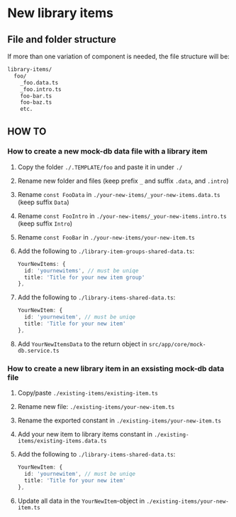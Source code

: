 # New library items

## File and folder structure

If more than one variation of component is needed, the file structure will be:

```bash
library-items/
  foo/
    _foo.data.ts
    _foo.intro.ts
    foo-bar.ts
    foo-baz.ts
    etc.
```

## HOW TO

### How to create a new mock-db data file with a library item

1. Copy the folder `./.TEMPLATE/foo` and paste it in under `./`
2. Rename new folder and files (keep prefix `_` and suffix `.data`, and `.intro`)
3. Rename `const FooData` in `./your-new-items/_your-new-items.data.ts` (keep suffix `Data`)
4. Rename `const FooIntro` in `./your-new-items/_your-new-items.intro.ts` (keep suffix `Intro`)
5. Rename `const FooBar` in `./your-new-items/your-new-item.ts`
6. Add the following to `./library-item-groups-shared-data.ts`:

    ```ts
    YourNewItems: {
      id: 'yournewitems', // must be uniqe
      title: 'Title for your new item group'
    },
    ```

7. Add the following to `./library-items-shared-data.ts`:

    ```ts
    YourNewItem: {
      id: 'yournewitem', // must be uniqe
      title: 'Title for your new item'
    },
    ```

8. Add `YourNewItemsData` to the return object in `src/app/core/mock-db.service.ts`

### How to create a new library item in an exsisting mock-db data file

1. Copy/paste `./existing-items/existing-item.ts`
2. Rename new file: `./existing-items/your-new-item.ts`
3. Rename the exported constant in `./existing-items/your-new-item.ts`
4. Add your new item to library items constant in `./existing-items/existing-items.data.ts`
5. Add the following to `./library-items-shared-data.ts`:

    ```ts
    YourNewItem: {
      id: 'yournewitem', // must be uniqe
      title: 'Title for your new item'
    },
    ```

6. Update all data in the `YourNewItem`-object in `./existing-items/your-new-item.ts`
